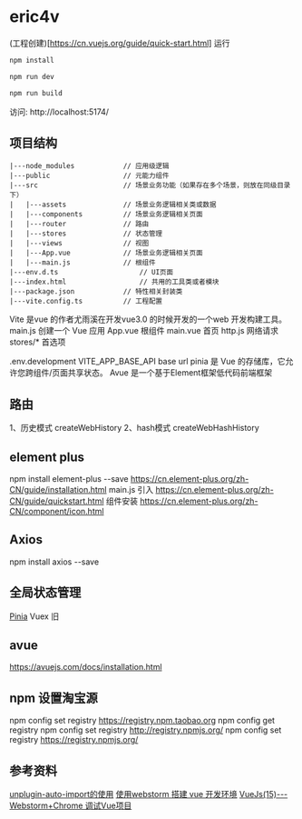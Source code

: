 # eric4v
(工程创建)[https://cn.vuejs.org/guide/quick-start.html]
运行

```sh
npm install
```

```sh
npm run dev
```

```sh
npm run build
```
访问:   http://localhost:5174/


## 项目结构
```shell
|---node_modules 			// 应用级逻辑
|---public			        // 元能力组件
|---src 			        // 场景业务功能（如果存在多个场景，则放在同级目录下）
|   |---assets 				// 场景业务逻辑相关类或数据
|   |---components			// 场景业务逻辑相关页面
|   |---router				// 路由
|   |---stores				// 状态管理
|   |---views				// 视图
|   |---App.vue				// 场景业务逻辑相关页面
|   |---main.js				// 根组件
|---env.d.ts 					// UI页面
|---index.html 					// 共用的工具类或者模块
|---package.json 			// 特性相关封装类
|---vite.config.ts 			// 工程配置

```
Vite 是vue 的作者尤雨溪在开发vue3.0 的时候开发的一个web 开发构建工具。
main.js 创建一个 Vue 应用
App.vue 根组件
main.vue 首页
http.js 网络请求
stores/* 首选项

.env.development VITE_APP_BASE_API base url
pinia 是 Vue 的存储库，它允许您跨组件/页面共享状态。
Avue   是一个基于Element框架低代码前端框架
## 路由
1、历史模式 createWebHistory
2、hash模式 createWebHashHistory

## element plus
npm install element-plus --save
https://cn.element-plus.org/zh-CN/guide/installation.html
main.js 引入
https://cn.element-plus.org/zh-CN/guide/quickstart.html
组件安装
https://cn.element-plus.org/zh-CN/component/icon.html

## Axios
npm install axios --save

## 全局状态管理 

[Pinia](https://pinia.vuejs.org/zh/core-concepts/) 
Vuex 旧

## avue
https://avuejs.com/docs/installation.html


## npm 设置淘宝源
npm config set registry https://registry.npm.taobao.org
npm config get registry
npm config set registry http://registry.npmjs.org/
npm config set registry https://registry.npmjs.org/

## 参考资料
[unplugin-auto-import的使用](https://juejin.cn/post/7220258409446080568)
[使用webstorm 搭建 vue 开发环境](https://www.cnblogs.com/666666pingzi/p/11531264.html)
[VueJs(15)--- Webstorm+Chrome 调试Vue项目](https://www.cnblogs.com/qdhxhz/p/14111320.html)
